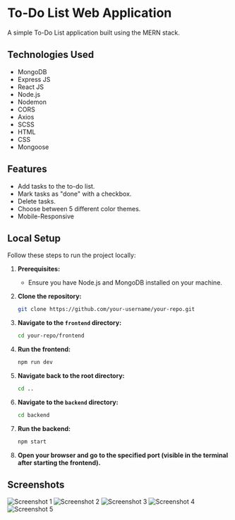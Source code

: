 # To-Do List Web Application

A simple To-Do List application built using the MERN stack.

## Technologies Used

- MongoDB
- Express JS
- React JS
- Node.js
- Nodemon
- CORS
- Axios
- SCSS
- HTML
- CSS
- Mongoose

## Features

- Add tasks to the to-do list.
- Mark tasks as "done" with a checkbox.
- Delete tasks.
- Choose between 5 different color themes.
- Mobile-Responsive

## Local Setup

Follow these steps to run the project locally:

1. **Prerequisites:**
   - Ensure you have Node.js and MongoDB installed on your machine.

2. **Clone the repository:**

    ```bash
    git clone https://github.com/your-username/your-repo.git
    ```

3. **Navigate to the `frontend` directory:**

    ```bash
    cd your-repo/frontend
    ```

4. **Run the frontend:**

    ```bash
    npm run dev
    ```

5. **Navigate back to the root directory:**

    ```bash
    cd ..
    ```

6. **Navigate to the `backend` directory:**

    ```bash
    cd backend
    ```

7. **Run the backend:**

    ```bash
    npm start
    ```

8. **Open your browser and go to the specified port (visible in the terminal after starting the frontend).**

## Screenshots

![Screenshot 1](frontend/public/screenshots/1.jpg)
![Screenshot 2](frontend/public/screenshots/2.jpg)
![Screenshot 3](frontend/public/screenshots/3.jpg)
![Screenshot 4](frontend/public/screenshots/4.jpg)
![Screenshot 5](frontend/public/screenshots/5.jpg)